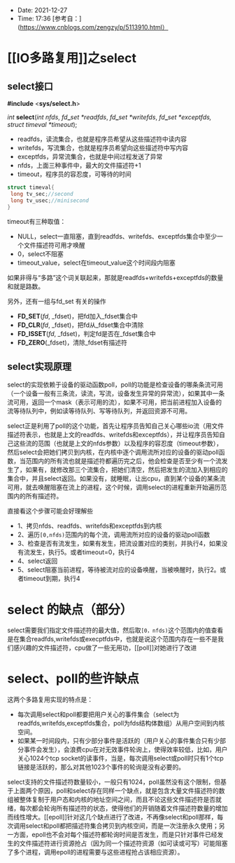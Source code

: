 - Date: 2021-12-27
- Time:  17:36
[参考自：](https://www.cnblogs.com/zengzy/p/5113910.html）

# [[IO多路复用]]之select

## select接口

**#include** <**sys/select.h**>

_int_ **select**(_int_ _nfds_, _fd_**_**_set_ _*readfds_, _fd_**_**_set_ _*writefds_, _fd_**_**_set_ _*exceptfds,_ _struct_ _timeval_ _*timeout_);

-   readfds，读流集合，也就是程序员希望从这些描述符中读内容
-   writefds，写流集合，也就是程序员希望向这些描述符中写内容
-   exceptfds，异常流集合，也就是中间过程发送了异常
-   nfds，上面三种事件中，最大的文件描述符+1
-   timeout，程序员的容忍度，可等待的时间
```c++
struct timeval{
 long tv_sec;//second
 long tv_usec;//minisecond
}
```
 timeout有三种取值：
-   NULL，select一直阻塞，直到readfds、writefds、exceptfds集合中至少一个文件描述符可用才唤醒
-   0，select不阻塞
-   timeout_value，select在timeout_value这个时间段内阻塞

如果非得与“多路”这个词关联起来，那就是readfds+writefds+exceptfds的数量和就是路数。

另外，还有一组与fd_set 有关的操作

-   **FD_SET**(_fd_, _fdset)，把fd加入_fdset集合中
-   **FD_CLR**(_fd_, _fdset)，把fd从_fdset集合中清除
-   **FD_ISSET**(_fd_, _fdset)，判定fd是否在_fdset集合中
-   **FD_ZERO**(_fdset)，清除_fdset有描述符

## select实现原理

select的实现依赖于设备的驱动函数poll，poll的功能是检查设备的哪条条流可用（一个设备一般有三条流，读流，写流，设备发生异常的异常流），如果其中一条流可用，返回一个mask（表示可用的流），如果不可用，把当前进程加入设备的流等待队列中，例如读等待队列、写等待队列，并返回资源不可用。

 select正是利用了poll的这个功能，首先让程序员告知自己关心哪些io流（用文件描述符表示，也就是上文的readfds、writefds和exceptfds），并让程序员告知自己这些流的范围（也就是上文的nfds参数）以及程序的容忍度（timeout参数），然后select会把她们拷贝到内核，在内核中逐个调用流所对应的设备的驱动poll函数，当范围内的所有流也就是描述符都遍历完之后，他会检查是否至少有一个流发生了，如果有，就修改那三个流集合，把她们清空，然后把发生的流加入到相应的集合中，并且select返回。如果没有，就睡眠，让出cpu，直到某个设备的某条流可用，就去唤醒阻塞在流上的进程，这个时候，调用select的进程重新开始遍历范围内的所有描述符。

 直接看这个步骤可能会好理解些

-   1、拷贝nfds、readfds、writefds和exceptfds到内核
-   2、遍历`[0,nfds)`范围内的每个流，调用流所对应的设备的驱动poll函数
-   3、检查是否有流发生，如果有发生，把流设置对应的类别，并执行4，如果没有流发生，执行5。或者timeout=0，执行4
-   4、select返回
-   5、select阻塞当前进程，等待被流对应的设备唤醒，当被唤醒时，执行2。或者timeout到期，执行4



# select 的缺点（部分）
select需要我们指定文件描述符的最大值，然后取`[0，nfds)`这个范围内的值查看是在集合readfds,writefds或execptfds中，也就是说这个范围内存在一些不是我们感兴趣的文件描述符，cpu做了一些无用功，[[poll]]对她进行了改进


# select、poll的些许缺点

这两个多路复用实现的特点是：

-   每次调用select和poll都要把用户关心的事件集合（select为readfds,writefds,exceptfds集合，poll为fds结构体数组）从用户空间到内核空间。
-   如果某一时间段内，只有少部分事件是活跃的（用户关心的事件集合只有少部分事件会发生），会浪费cpu在对无效事件轮询上，使得效率较低，比如，用户关心1024个tcp socket的读事件，当是，每次调用select或poll时只有1个tcp链接是活跃的，那么对其他1023个事件的轮询是没有必要的。



select支持的文件描述符数量较小，一般只有1024，poll虽然没有这个限制，但基于上面两个原因，poll和select存在同样一个缺点，就是包含大量文件描述符的数组被整体复制于用户态和内核的地址空间之间，而且不论这些文件描述符是否就绪，每次都会轮询所有描述符的状态，使得他们的开销随着文件描述符数量的增加而线性增大。[[epoll]]针对这几个缺点进行了改进，不再像select和poll那样，每次调用select和poll都把描述符集合拷贝到内核空间，而是一次注册永久使用；另一方面，epoll也不会对每个描述符都轮询时间是否发生，而是只针对事件已经发生的文件描述符进行资源抢占（因为同一个描述符资源（如可读或可写）可能阻塞了多个进程，调用epoll的进程需要与这些进程抢占该相应资源）。